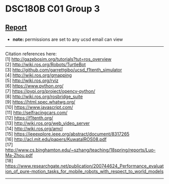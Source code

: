 # DSC180B C01 Group 3


## [Report](https://docs.google.com/document/d/1qqh2aneYYA49mJ8OWd9EqrixGu1xMaPa6zLT7eekv6o/edit?usp=sharing)
* <b>note: </b> permissions are set to any ucsd email can view

***
Citation references here: <br/>
[1] http://gazebosim.org/tutorials?tut=ros_overview <br/>
[2] http://wiki.ros.org/Robots/TurtleBot <br/>
[3] http://github.com/garrettgibo/ucsd_f1tenth_simulator <br/>
[4] http://wiki.ros.org/gmapping <br/>
[5] http://wiki.ros.org/rviz <br/>
[6] https://www.python.org/ <br/>
[7] https://pypi.org/project/opencv-python/ <br/>
[8] http://wiki.ros.org/rosbridge_suite <br/>
[9] https://html.spec.whatwg.org/ <br/>
[10] https://www.javascript.com/ <br/>
[11] http://selfracingcars.com/ <br/>
[12] https://f1tenth.org/ <br/>
[13] http://wiki.ros.org/web_video_server <br/>
[14] http://wiki.ros.org/amcl <br/>
[15] https://ieeexplore.ieee.org/abstract/document/8317265 <br/>
[16] http://acl.mit.edu/papers/KuwataIROS08.pdf <br/>
[17] http://www.cs.binghamton.edu/~szhang/teaching/18spring/reports/Luo-Ma-Zhou.pdf <br/>
[18] https://www.researchgate.net/publication/200744624_Performance_evaluation_of_pure-motion_tasks_for_mobile_robots_with_respect_to_world_models <br/>  
***


